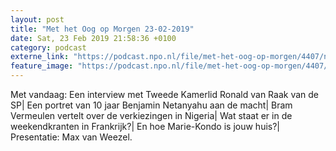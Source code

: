```yaml
---
layout: post
title: "Met het Oog op Morgen 23-02-2019"
date: Sat, 23 Feb 2019 21:58:36 +0100
category: podcast
externe_link: "https://podcast.npo.nl/file/met-het-oog-op-morgen/4407/nporadio1_met-het-oog-op-morgen_20190223_met-het-oog-op-morgen-23-02-2019_6L0C1G.mp3"
feature_image: "https://podcast.npo.nl/file/met-het-oog-op-morgen/4407/nporadio1_met-het-oog-op-morgen_20190223_met-het-oog-op-morgen-23-02-2019_6L0C1G.mp3"
---
```


Met vandaag: Een interview met Tweede Kamerlid Ronald van Raak van de SP| Een portret van 10 jaar Benjamin Netanyahu aan de macht| Bram Vermeulen vertelt over de verkiezingen in Nigeria| Wat staat er in de weekendkranten in Frankrijk?| En hoe Marie-Kondo is jouw huis?| Presentatie: Max van Weezel.
